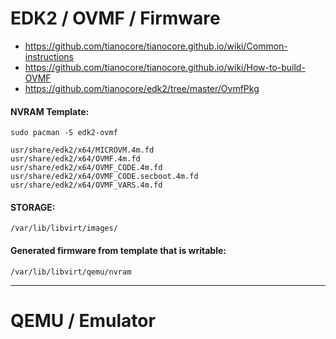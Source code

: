 # EDK2 / OVMF / Firmware

- https://github.com/tianocore/tianocore.github.io/wiki/Common-instructions
- https://github.com/tianocore/tianocore.github.io/wiki/How-to-build-OVMF
- https://github.com/tianocore/edk2/tree/master/OvmfPkg

#### NVRAM Template:

```
sudo pacman -S edk2-ovmf
```

```
usr/share/edk2/x64/MICROVM.4m.fd
usr/share/edk2/x64/OVMF.4m.fd
usr/share/edk2/x64/OVMF_CODE.4m.fd
usr/share/edk2/x64/OVMF_CODE.secboot.4m.fd
usr/share/edk2/x64/OVMF_VARS.4m.fd
```

#### STORAGE:

```
/var/lib/libvirt/images/
```

#### Generated firmware from template that is writable:

```
/var/lib/libvirt/qemu/nvram
```

---

# QEMU / Emulator


